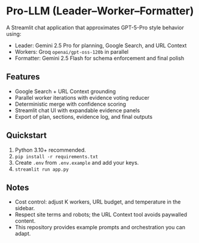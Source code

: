 # Pro-LLM (Leader–Worker–Formatter)

A Streamlit chat application that approximates GPT-5-Pro style behavior using:
- Leader: Gemini 2.5 Pro for planning, Google Search, and URL Context
- Workers: Groq `openai/gpt-oss-120b` in parallel
- Formatter: Gemini 2.5 Flash for schema enforcement and final polish

## Features
- Google Search + URL Context grounding
- Parallel worker iterations with evidence voting reducer
- Deterministic merge with confidence scoring
- Streamlit chat UI with expandable evidence panels
- Export of plan, sections, evidence log, and final outputs

## Quickstart

1. Python 3.10+ recommended.
2. `pip install -r requirements.txt`
3. Create `.env` from `.env.example` and add your keys.
4. `streamlit run app.py`

## Notes
- Cost control: adjust K workers, URL budget, and temperature in the sidebar.
- Respect site terms and robots; the URL Context tool avoids paywalled content.
- This repository provides example prompts and orchestration you can adapt.